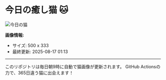 # 今日の癒し猫 🐱

![今日の猫](https://cdn2.thecatapi.com/images/db0.jpg)

**画像情報:**
- サイズ: 500 x 333
- 最終更新: 2025-08-17 01:13

---

このリポジトリは毎日朝9時に自動で猫画像が更新されます。
GitHub Actionsの力で、365日違う猫に出会えます！
